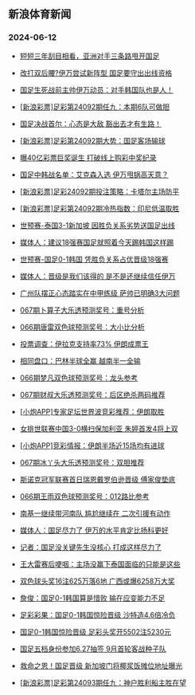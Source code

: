 ## 新浪体育新闻 
### 2024-06-12

+ [短短三年刮目相看，亚洲对手三条路甩开国足](https://sports.sina.com.cn/china/2024-06-11/doc-inayihwn4199437.shtml)

+ [改打双后腰?伊万尝试新阵型 国足要守出出线资格](https://sports.sina.com.cn/china/2024-06-11/doc-inayihwp8575878.shtml)

+ [国足生死战前主帅伊万动员：对手韩国队也是人！](https://sports.sina.com.cn/china/2024-06-11/doc-inayihwp8578760.shtml)

+ [[新浪彩票]足彩第24092期任九：本期6队可做胆](https://sports.sina.com.cn/l/2024-06-11/doc-inayihwp8561623.shtml)

+ [国足决战首尔：心态是大敌 豁出去才有生路！](https://sports.sina.com.cn/china/2024-06-11/doc-inayihwn4197749.shtml)

+ [[新浪彩票]足彩第24092期大势：国足客场输球](https://sports.sina.com.cn/l/2024-06-11/doc-inayihwn4175805.shtml)

+ [曝40亿彩票巨奖诞生 打破线上购彩中奖纪录](https://sports.sina.com.cn/l/2024-06-11/doc-inayihwp8552893.shtml)

+ [国足中韩战名单：艾克森入选 伊万甩锅高天意？](https://sports.sina.com.cn/china/2024-06-11/doc-inayixue3945820.shtml)

+ [[新浪彩票]足彩24092期投注策略：卡塔尔主场防平](https://sports.sina.com.cn/l/2024-06-11/doc-inayihwn4181154.shtml)

+ [[新浪彩票]足彩第24092期冷热指数：印尼低温取胜](https://sports.sina.com.cn/l/2024-06-11/doc-inayihwn4189130.shtml)

+ [世预赛-泰国3-1新加坡 因胜负关系劣势送国足出线](https://sports.sina.com.cn/china/asia/2024-06-11/doc-inaykuxu3662976.shtml)

+ [媒体人：建议18强赛国足就照着今天踢韩国这样踢](https://sports.sina.com.cn/china/national/2024-06-11/doc-inaykuxu3663447.shtml)

+ [世预赛-国足0-1韩国 凭胜负关系占优晋级18强赛](https://sports.sina.com.cn/china/national/2024-06-11/doc-inaykqrx8141126.shtml)

+ [媒体人：晋级是我们该得的 是不是还继续信任伊万](https://sports.sina.com.cn/china/national/2024-06-11/doc-inaykuxv8046218.shtml)

+ [广州队摆正心态踏实在中甲练级 萨帅已明确3大问题](https://sports.sina.com.cn/china/2024-06-11/doc-inayihwp8584098.shtml)

+ [067期卜算子大乐透预测奖号：重号分析](https://sports.sina.com.cn/l/2024-06-11/doc-inayitni8419235.shtml)

+ [066期唐雷双色球预测奖号：大小比分析](https://sports.sina.com.cn/l/2024-06-11/doc-inayitnh4032646.shtml)

+ [投票调查：伊拉克支持率73% 伊朗成票王](https://sports.sina.com.cn/l/2024-06-11/doc-inayipek4081503.shtml)

+ [相同盘口：巴林半球全赢 越南半一全输](https://sports.sina.com.cn/l/2024-06-11/doc-inayipem8482887.shtml)

+ [066期梦凡双色球预测奖号：龙头参考](https://sports.sina.com.cn/l/2024-06-11/doc-inayitni8413532.shtml)

+ [067期财叔大乐透预测奖号：后区绝杀两码推荐](https://sports.sina.com.cn/l/2024-06-11/doc-inayitni8419019.shtml)

+ [[小炮APP]专家足坛世界波竞彩推荐：伊朗取胜](https://sports.sina.com.cn/l/2024-06-11/doc-inaykeac8304106.shtml)

+ [女排世联赛中国3-0横扫保加利亚 朱婷首发4将上双](https://sports.sina.com.cn/others/volleyball/2024-06-11/doc-inaykqrx8159837.shtml)

+ [[小炮APP]竞彩情报：伊朗半场近15场均有进球](https://sports.sina.com.cn/l/2024-06-11/doc-inayipek4125107.shtml)

+ [067期冰丫头大乐透预测奖号：双胆推荐](https://sports.sina.com.cn/l/2024-06-11/doc-inayitni8418630.shtml)

+ [斯诺克冠军联赛首日瑞恩戴罗伯逊晋级 傅家俊垫底](https://sports.sina.com.cn/others/snooker/2024-06-11/doc-inayihwp8561893.shtml)

+ [066期王雨双色球预测奖号：012路比参考](https://sports.sina.com.cn/l/2024-06-11/doc-inayitnh4029775.shtml)

+ [南基一继续带河南队 尴尬继续在 二次引援有动作](https://sports.sina.com.cn/china/2024-06-11/doc-inayipek4145487.shtml)

+ [媒体人：国足尽力了 伊万的水平肯定比扬科更好](https://sports.sina.com.cn/china/national/2024-06-11/doc-inaykqrw3762093.shtml)

+ [记者：国足没关键先生没核心 打成这样尽力了](https://sports.sina.com.cn/china/national/2024-06-11/doc-inaykqrw3788000.shtml)

+ [王大雷赛后哽咽：主场没赢下泰国面临的只能是这些](https://sports.sina.com.cn/china/national/2024-06-11/doc-inaykqrw3787094.shtml)

+ [双色球头奖16注625万落6地 广西或爆6258万大奖](https://sports.sina.com.cn/l/2024-06-11/doc-inaykqrx8154283.shtml)

+ [詹俊：国足0-1韩国算是惜败 输在应变能力不足](https://sports.sina.com.cn/china/national/2024-06-11/doc-inaykqrx8168318.shtml)

+ [足彩彩果：国足0-1韩国惊险晋级 沙特造4.6倍冷负](https://sports.sina.com.cn/l/2024-06-12/doc-inaymsck3274000.shtml)

+ [国足0-1韩国惊险晋级 足彩头奖开5502注5230元](https://sports.sina.com.cn/l/2024-06-12/doc-inaymsck3274000.shtml)

+ [国足五档身份参加6.27抽签 9月首轮客战种子队](https://sports.sina.com.cn/china/2024-06-12/doc-inaymwmh3212937.shtml)

+ [救命之恩！国足晋级 新加坡门将椰浆饭摊位地址曝光](https://sports.sina.com.cn/china/2024-06-12/doc-inaymwmh3210124.shtml)

+ [[新浪彩票]足彩第24093期任九：神户胜利船主胜在望](https://sports.sina.com.cn/l/2024-06-12/doc-inaymscm7663936.shtml)

